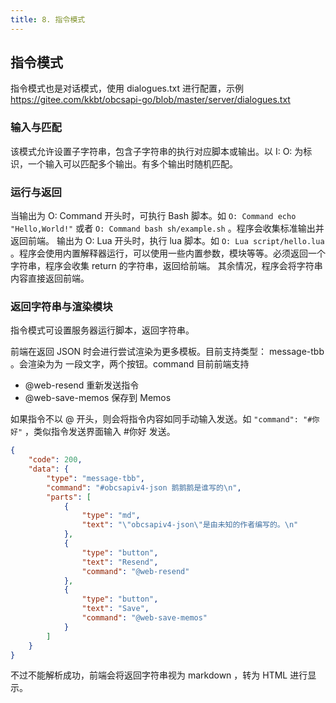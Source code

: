 ```yaml
---
title: 8. 指令模式
---
```


## 指令模式

指令模式也是对话模式，使用 dialogues.txt 进行配置，示例 https://gitee.com/kkbt/obcsapi-go/blob/master/server/dialogues.txt

### 输入与匹配

该模式允许设置子字符串，包含子字符串的执行对应脚本或输出。以 I: O: 为标识，一个输入可以匹配多个输出。有多个输出时随机匹配。

### 运行与返回

当输出为 O: Command 开头时，可执行 Bash 脚本。如 `O: Command echo "Hello,World!"` 或者 `O: Command bash sh/example.sh` 。程序会收集标准输出并返回前端。
输出为 O: Lua 开头时，执行 lua 脚本。如 `O: Lua script/hello.lua` 。程序会使用内置解释器运行，可以使用一些内置参数，模块等等。必须返回一个字符串，程序会收集 return 的字符串，返回给前端。
其余情况，程序会将字符串内容直接返回前端。

### 返回字符串与渲染模块


指令模式可设置服务器运行脚本，返回字符串。

前端在返回 JSON 时会进行尝试渲染为更多模板。目前支持类型： message-tbb 。会渲染为为 一段文字，两个按钮。command 目前前端支持

- @web-resend 重新发送指令
- @web-save-memos 保存到 Memos

如果指令不以 @ 开头，则会将指令内容如同手动输入发送。如 `"command": "#你好"` ，类似指令发送界面输入 #你好 发送。

```json
{
    "code": 200,
    "data": {
        "type": "message-tbb",
        "command": "#obcsapiv4-json 鹅鹅鹅是谁写的\n",
        "parts": [
            {
                "type": "md",
                "text": "\"obcsapiv4-json\"是由未知的作者编写的。\n"
            },
            {
                "type": "button",
                "text": "Resend",
                "command": "@web-resend"
            },
            {
                "type": "button",
                "text": "Save",
                "command": "@web-save-memos"
            }
        ]
    }
}
```

不过不能解析成功，前端会将返回字符串视为 markdown ，转为 HTML 进行显示。